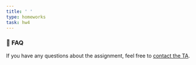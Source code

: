 ```yaml
---
title: ' '
type: homeworks
task: hw4
---
```


### 🥲 FAQ
If you have any questions about the assignment, feel free to [contact the TA](/staff/#teaching-assistant).